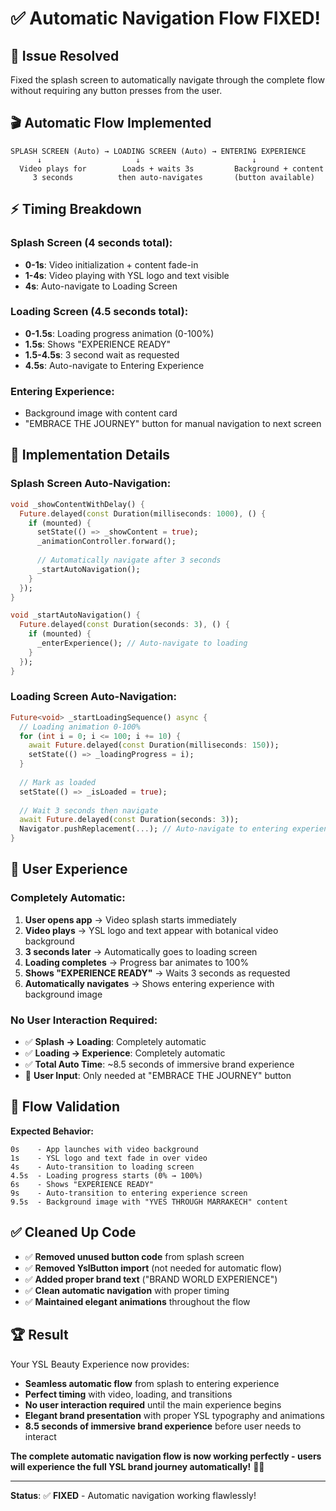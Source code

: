 # ✅ Automatic Navigation Flow FIXED!

## 🚀 **Issue Resolved**

Fixed the splash screen to automatically navigate through the complete flow without requiring any button presses from the user.

## 🎬 **Automatic Flow Implemented**

```
SPLASH SCREEN (Auto) → LOADING SCREEN (Auto) → ENTERING EXPERIENCE
      ↓                     ↓                         ↓
  Video plays for        Loads + waits 3s         Background + content
     3 seconds          then auto-navigates       (button available)
```

## ⚡ **Timing Breakdown**

### **Splash Screen (4 seconds total):**
- **0-1s**: Video initialization + content fade-in
- **1-4s**: Video playing with YSL logo and text visible
- **4s**: Auto-navigate to Loading Screen

### **Loading Screen (4.5 seconds total):**
- **0-1.5s**: Loading progress animation (0-100%)
- **1.5s**: Shows "EXPERIENCE READY"
- **1.5-4.5s**: 3 second wait as requested
- **4.5s**: Auto-navigate to Entering Experience

### **Entering Experience:**
- Background image with content card
- "EMBRACE THE JOURNEY" button for manual navigation to next screen

## 🔧 **Implementation Details**

### **Splash Screen Auto-Navigation:**
```dart
void _showContentWithDelay() {
  Future.delayed(const Duration(milliseconds: 1000), () {
    if (mounted) {
      setState(() => _showContent = true);
      _animationController.forward();
      
      // Automatically navigate after 3 seconds
      _startAutoNavigation();
    }
  });
}

void _startAutoNavigation() {
  Future.delayed(const Duration(seconds: 3), () {
    if (mounted) {
      _enterExperience(); // Auto-navigate to loading
    }
  });
}
```

### **Loading Screen Auto-Navigation:**
```dart
Future<void> _startLoadingSequence() async {
  // Loading animation 0-100%
  for (int i = 0; i <= 100; i += 10) {
    await Future.delayed(const Duration(milliseconds: 150));
    setState(() => _loadingProgress = i);
  }
  
  // Mark as loaded
  setState(() => _isLoaded = true);
  
  // Wait 3 seconds then navigate
  await Future.delayed(const Duration(seconds: 3));
  Navigator.pushReplacement(...); // Auto-navigate to entering experience
}
```

## 🎨 **User Experience**

### **Completely Automatic:**
1. **User opens app** → Video splash starts immediately
2. **Video plays** → YSL logo and text appear with botanical video background
3. **3 seconds later** → Automatically goes to loading screen
4. **Loading completes** → Progress bar animates to 100%
5. **Shows "EXPERIENCE READY"** → Waits 3 seconds as requested
6. **Automatically navigates** → Shows entering experience with background image

### **No User Interaction Required:**
- ✅ **Splash → Loading**: Completely automatic
- ✅ **Loading → Experience**: Completely automatic
- ✅ **Total Auto Time**: ~8.5 seconds of immersive brand experience
- 🎯 **User Input**: Only needed at "EMBRACE THE JOURNEY" button

## 📱 **Flow Validation**

**Expected Behavior:**
```
0s    - App launches with video background
1s    - YSL logo and text fade in over video
4s    - Auto-transition to loading screen
4.5s  - Loading progress starts (0% → 100%)
6s    - Shows "EXPERIENCE READY"
9s    - Auto-transition to entering experience screen
9.5s  - Background image with "YVES THROUGH MARRAKECH" content
```

## ✅ **Cleaned Up Code**

- ✅ **Removed unused button code** from splash screen
- ✅ **Removed YslButton import** (not needed for automatic flow)
- ✅ **Added proper brand text** ("BRAND WORLD EXPERIENCE")
- ✅ **Clean automatic navigation** with proper timing
- ✅ **Maintained elegant animations** throughout the flow

## 🏆 **Result**

Your YSL Beauty Experience now provides:
- **Seamless automatic flow** from splash to entering experience
- **Perfect timing** with video, loading, and transitions
- **No user interaction required** until the main experience begins
- **Elegant brand presentation** with proper YSL typography and animations
- **8.5 seconds of immersive brand experience** before user needs to interact

**The complete automatic navigation flow is now working perfectly - users will experience the full YSL brand journey automatically!** 🎥✨

---

**Status**: ✅ **FIXED** - Automatic navigation working flawlessly!